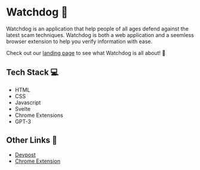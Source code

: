 # Watchdog :dog:

Watchdog is an application that help people of all ages defend against the latest scam techniques.
Watchdog is both a web application and a seemless browser extension to help you verify information
with ease.

Check out our [landing page](https://watchdog-iota.vercel.app/) to see what Watchdog is all about! :dog:


## Tech Stack :computer:
- HTML
- CSS
- Javascript
- Svelte
- Chrome Extensions
- GPT-3


## Other Links :link:
- [Devpost](https://devpost.com/software/547120)
- [Chrome Extension](https://github.com/DFriend01/Watchdog/releases/tag/Release)
